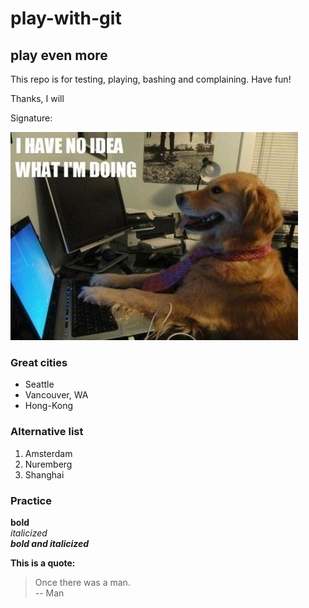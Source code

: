 # play-with-git

## play even more

This repo is for testing, playing, bashing and complaining.  Have fun!

Thanks, I will

Signature:

![](dog.jpg)

### Great cities
* Seattle
* Vancouver, WA
* Hong-Kong

### Alternative list
1. Amsterdam
2. Nuremberg
3. Shanghai

### Practice
**bold**  
_italicized_  
_**bold and italicized**_

**This is a quote:**  
> Once there was a man.  
-- Man
